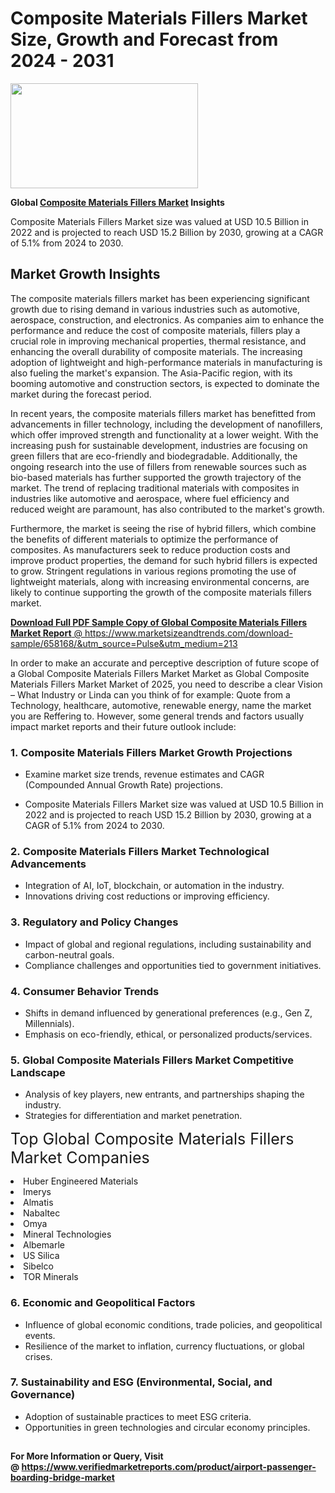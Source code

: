 <H1>Composite Materials Fillers Market Size, Growth and Forecast from 2024 - 2031</H1><img class="aligncenter size-medium wp-image-584254" src="https://thirdeyenews.in/wp-content/uploads/2024/09/Global-Market-Research-300x168.jpeg" alt="" width="300" height="168" /><p><strong>Global&nbsp;<a href="https://www.marketsizeandtrends.com/download-sample/658168/&amp;utm_source=Pulse&amp;utm_medium=213">Composite Materials Fillers Market</a> Insights</strong></p><p>Composite Materials Fillers Market size was valued at USD 10.5 Billion in 2022 and is projected to reach USD 15.2 Billion by 2030, growing at a CAGR of 5.1% from 2024 to 2030.</p><p><h2>Market Growth Insights</h2> <p>The composite materials fillers market has been experiencing significant growth due to rising demand in various industries such as automotive, aerospace, construction, and electronics. As companies aim to enhance the performance and reduce the cost of composite materials, fillers play a crucial role in improving mechanical properties, thermal resistance, and enhancing the overall durability of composite materials. The increasing adoption of lightweight and high-performance materials in manufacturing is also fueling the market's expansion. The Asia-Pacific region, with its booming automotive and construction sectors, is expected to dominate the market during the forecast period.</p> <p><a href="#"></a></p> <p>In recent years, the composite materials fillers market has benefitted from advancements in filler technology, including the development of nanofillers, which offer improved strength and functionality at a lower weight. With the increasing push for sustainable development, industries are focusing on green fillers that are eco-friendly and biodegradable. Additionally, the ongoing research into the use of fillers from renewable sources such as bio-based materials has further supported the growth trajectory of the market. The trend of replacing traditional materials with composites in industries like automotive and aerospace, where fuel efficiency and reduced weight are paramount, has also contributed to the market's growth.</p> <p>Furthermore, the market is seeing the rise of hybrid fillers, which combine the benefits of different materials to optimize the performance of composites. As manufacturers seek to reduce production costs and improve product properties, the demand for such hybrid fillers is expected to grow. Stringent regulations in various regions promoting the use of lightweight materials, along with increasing environmental concerns, are likely to continue supporting the growth of the composite materials fillers market.</p> <p><a href="#"></p><p><span class=""><strong>Download Full PDF Sample Copy of Global Composite Materials Fillers Market Report</strong> @ <a href="https://www.marketsizeandtrends.com/download-sample/658168/&amp;utm_source=Pulse&amp;utm_medium=213" target="_blank">https://www.marketsizeandtrends.com/download-sample/658168/&amp;utm_source=Pulse&amp;utm_medium=213</a></span></p><p>In order to make an accurate and perceptive description of future scope of a Global&nbsp;Composite Materials Fillers Market Market as Global&nbsp;Composite Materials Fillers Market Market of 2025, you need to describe a clear Vision &ndash; What Industry or Linda can you think of for example: Quote from a Technology, healthcare, automotive, renewable energy, name the market you are Reffering to. However, some general trends and factors usually impact market reports and their future outlook include:</p><h3>1.&nbsp;<strong>Composite Materials Fillers Market Growth Projections</strong></h3><ul><li>Examine market size trends, revenue estimates and CAGR (Compounded Annual Growth Rate) projections.</li><li><p>Composite Materials Fillers Market size was valued at USD 10.5 Billion in 2022 and is projected to reach USD 15.2 Billion by 2030, growing at a CAGR of 5.1% from 2024 to 2030.</p></li></ul><h3>2.&nbsp;<strong>Composite Materials Fillers Market Technological Advancements</strong></h3><ul><li>Integration of AI, IoT, blockchain, or automation in the industry.</li><li>Innovations driving cost reductions or improving efficiency.</li></ul><h3>3.&nbsp;<strong>Regulatory and Policy Changes</strong></h3><ul><li>Impact of global and regional regulations, including sustainability and carbon-neutral goals.</li><li>Compliance challenges and opportunities tied to government initiatives.</li></ul><h3>4.&nbsp;<strong>Consumer Behavior Trends</strong></h3><ul><li>Shifts in demand influenced by generational preferences (e.g., Gen Z, Millennials).</li><li>Emphasis on eco-friendly, ethical, or personalized products/services.</li></ul><h3>5.&nbsp;<strong>Global Composite Materials Fillers Market Competitive Landscape</strong></h3><ul><li>Analysis of key players, new entrants, and partnerships shaping the industry.</li><li>Strategies for differentiation and market penetration.</li></ul><p data-pm-slice="1 1 []"><span style="color: inherit; font-family: inherit; font-size: 25px;">Top Global Composite Materials Fillers Market Companies</span></p><div class="" data-test-id=""><p><li>Huber Engineered Materials</li><li> Imerys</li><li> Almatis</li><li> Nabaltec</li><li> Omya</li><li> Mineral Technologies</li><li> Albemarle</li><li> US Silica</li><li> Sibelco</li><li> TOR Minerals</li></p></div><h3>6.&nbsp;<strong>Economic and Geopolitical Factors</strong></h3><ul><li>Influence of global economic conditions, trade policies, and geopolitical events.</li><li>Resilience of the market to inflation, currency fluctuations, or global crises.</li></ul><h3>7.&nbsp;<strong>Sustainability and ESG (Environmental, Social, and Governance)</strong></h3><ul><li>Adoption of sustainable practices to meet ESG criteria.</li><li>Opportunities in green technologies and circular economy principles.</li></ul><h2><strong style="font-size: 14px;">For More Information or Query, Visit @&nbsp;</strong><a style="background-color: #ffffff; font-size: 14px;" href="https://www.marketsizeandtrends.com/report/composite-materials-fillers-market/" target="_blank">https://www.verifiedmarketreports.com/product/airport-passenger-boarding-bridge-market</a></h2>

